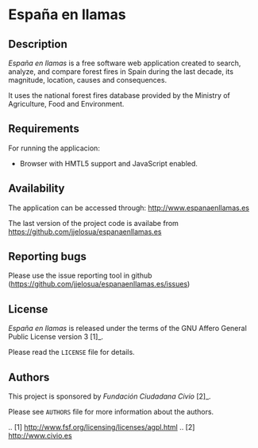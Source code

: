España en llamas
================


Description
-----------

*España en llamas* is a free software web application created to search, analyze, and compare 
forest fires in Spain during the last decade, its magnitude, location, causes and consequences.

It uses the national forest fires database provided by the Ministry of Agriculture, Food and Environment.


Requirements
------------

For running the applicacion:
* Browser with HMTL5 support and JavaScript enabled. 


Availability
------------

The application can be accessed through:
http://www.espanaenllamas.es

The last version of the project code is availabe from
https://github.com/jjelosua/espanaenllamas.es

Reporting bugs
--------------

Please use the issue reporting tool in github (https://github.com/jjelosua/espanaenllamas.es/issues)



License
-------

*España en llamas* is released under the terms of the GNU Affero General Public
License version 3 [1]_.

Please read the ``LICENSE`` file for details.


Authors
-------

This project is sponsored by *Fundación Ciudadana Civio* [2]_.

Please see ``AUTHORS`` file for more information about the authors.



.. [1] http://www.fsf.org/licensing/licenses/agpl.html
.. [2] http://www.civio.es
